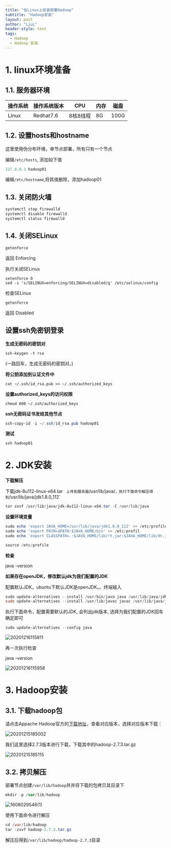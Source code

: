 ```yaml
---
title: "在Linux上安装部署Hadoop"
subtitle: "Hadoop安装"
layout: post
author: "LiuL"
header-style: text
tags:
  - Hadoop
  - Hadoop 安装
---
```


# 1. linux环境准备

## 1.1. 服务器环境

|操作系统  |操作系统版本  |CPU  |内存  |磁盘  |
|---------|---------|---------|---------|---------|
|Linux     |   Redhat7.6      | 8核8线程        | 8G        | 100G        |


## 1.2. 设置hosts和hostname

这里使用伪分布环境，单节点部署，所有只有一个节点

编辑`/etc/hosts`, 添加如下值

```powershell
127.0.0.1 hadoop01
```

编辑`/etc/hostname`,将其值删除，添加hadoop01

## 1.3. 关闭防火墙

```powershell
systemctl stop firewalld
systemctl disable firewalld 
systemctl status firewalld 
```

## 1.4. 关闭SELinux

``` shell
getenforce
```

返回
Enforcing

执行关闭SELinux

``` shell
setenforce 0
sed -i 's/SELINUX=enforcing/SELINUX=disabled/g' /etc/selinux/config
```

检查SELinux

``` shell
getenforce
```

返回
Disabled

## 设置ssh免密钥登录

**生成无密码的密钥对**

``` shell
ssh-keygen -t rsa
```

(一路回车，生成无密码的密钥对。)

**将公钥添加到认证文件中**

``` shell
cat ~/.ssh/id_rsa.pub >> ~/.ssh/authorized_keys
```

**设置authorized_keys的访问权限**

``` shell
chmod 600 ~/.ssh/authorized_keys
```

**ssh无密码证书发给其他节点**

```powershell
ssh-copy-id -i ~/.ssh/id_rsa.pub hadoop01
```

**测试**

```powershell
ssh hadoop01 
```

# 2. JDK安装

**下载解压**

下载jdk-8u112-linux-x64.tar
`
上传到服务器`/usr/lib/java/`，执行下面命令解压得到`/usr/lib/java/jdk1.8.0_112`

```powershell
tar zxvf /usr/lib/java/jdk-8u112-linux-x64.tar -C /usr/lib/java
```

**设置环境变量**

```powershell
sudo echo 'export JAVA_HOME=/usr/lib/java/jdk1.8.0_112' >> /etc/profile
sudo echo 'export PATH=$PATH:$JAVA_HOME/bin' >> /etc/profil
sudo echo 'export CLASSPATH=.:$JAVA_HOME/lib/rt.jar:$JAVA_HOME/lib/dt.jar:$JAVA_HOME/lib/tools.jar' >> /etc/profil

source /etc/profile
```

**检查**

java -version

**如果存在openJDK，修改默认jdk为我们配置的JDK**

配置默认JDK，ubuntu下默认JDK是openJDK。。终端输入

```powershell
sudo update-alternatives --install /usr/bin/java java /usr/lib/java/jdk1.8.0_112 300
sudo update-alternatives --install /usr/lib/javac javac /usr/lib/java/jdk1.8.0_112/bin/javac 300
```


执行下面命令，配置需要默认的JDK, 会列出jdk版本, 选择为我们配置的JDK回车确定即可

```powershell
sudo update-alternatives --config java 
```

![20201216115811](https://liulv.work/images/img/20201216115811.png)

再一次执行检查

java -version

![20201216115958](https://liulv.work/images/img/20201216115958.png)

# 3. Hadoop安装

## 3.1. 下载hadoop包

请点击Appache Hadoop官方的[下载地址](https://archive.apache.org/dist/hadoop/common/)，查看对应版本，选择对应版本下载：

![20201215185002](https://liulv.work/images/img/20201215185002.png)

我们这里选择2.7.3版本进行下载，下载其中的hadoop-2.7.3.tar.gz

![20201215185115](https://liulv.work/images/img/20201215185115.png)

## 3.2. 拷贝解压

部署节点创建`/var/lib/hadoop`并并将下载的包拷贝其目录下

```powershell
mkdir -p /var/lib/hadoop
```

![1608029546(1)](https://liulv.work/images/img/1608029546(1).png)

使用下面命令进行解压

```java
cd /var/lib/hadoop
tar -zxvf hadoop-2.7.3.tar.gz
```

解压后得到`/var/lib/hadoop/hadoop-2.7.3`目录

